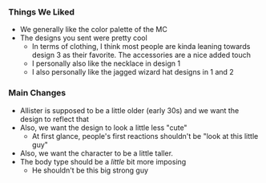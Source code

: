 ### Things We Liked

- We generally like the color palette of the MC
- The designs you sent were pretty cool
	- In terms of clothing, I think most people are kinda leaning towards design 3 as their favorite. The accessories are a nice added touch
	- I personally also like the necklace in design 1
	- I also personally like the jagged wizard hat designs in 1 and 2

### Main Changes

- Allister is supposed to be a little older (early 30s) and we want the design to reflect that
- Also, we want the design to look a little less "cute"
	- At first glance, people's first reactions shouldn't be "look at this little guy"
- Also, we want the character to be a little taller.
- The body type should be a *little* bit more imposing
	- He shouldn't be this big strong guy
